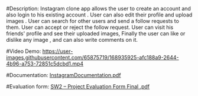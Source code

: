#Description:
Instagram clone app allows the user to create an account and also login to his existing account . 
User can also edit their profile and upload images . 
User can search for other users and send a follow requests to them. 
User can accept or reject the follow request. 
User can visit his friends' profile and see their uploaded images, 
Finally the user can like or dislike any image , and can also write comments on it.

#Video Demo:
https://user-images.githubusercontent.com/65875719/168935925-afc188a9-2644-4b96-a753-72851c5dcbd1.mp4

#Documentation:
[InstagramDocumentation.pdf](https://github.com/salmagalal/InstagramCloneApp/files/8712456/InstagramDocumentation.pdf)

#Evaluation form:
[SW2 – Project Evaluation Form Final .pdf](https://github.com/salmagalal/InstagramCloneApp/files/8712462/SW2.Project.Evaluation.Form.Final.pdf)
